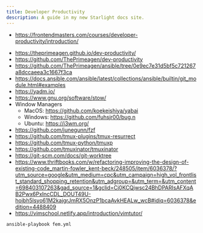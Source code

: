 ```yaml
---
title: Developer Productivity
description: A guide in my new Starlight docs site.
---
```


- <https://frontendmasters.com/courses/developer-productivity/introduction/>

* <https://theprimeagen.github.io/dev-productivity/>
* <https://github.com/ThePrimeagen/dev-productivity>
* <https://github.com/ThePrimeagen/ansible/tree/0e9ec7e31d5bf5c721267a8dccaeea3c1667f3ca>
* <https://docs.ansible.com/ansible/latest/collections/ansible/builtin/git_module.html#examples>
* <https://yadm.io/>
* <https://www.gnu.org/software/stow/>
* Window Managers
  - MacOS: <https://github.com/koekeishiya/yabai>
  * Windows: <https://github.com/fuhsjr00/bug.n>
  * Ubuntu: <https://i3wm.org/>
* <https://github.com/junegunn/fzf>
* <https://github.com/tmux-plugins/tmux-resurrect>
* <https://github.com/tmux-python/tmuxp>
* <https://github.com/tmuxinator/tmuxinator>
* <https://git-scm.com/docs/git-worktree>
* <https://www.thriftbooks.com/w/refactoring-improving-the-design-of-existing-code_martin-fowler_kent-beck/248505/item/6036378/?utm_source=google&utm_medium=cpc&utm_campaign=high_vol_frontlist_standard_shopping_retention&utm_adgroup=&utm_term=&utm_content=698403107263&gad_source=1&gclid=Cj0KCQjwsc24BhDPARIsAFXqAB2Pwx6PxIncCDL_DOUT49U-hoibh5lsyo61M2kajgrJmRX5OnzP1bcaAvkHEALw_wcB#idiq=6036378&edition=4488409>
* <https://vimschool.netlify.app/introduction/vimtutor/>

```bash
ansible-playbook fem.yml
```
